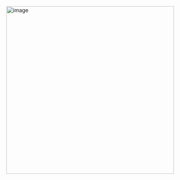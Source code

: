 <img width="444" alt="image" src="https://github.com/BitwiseMayur/code-practice/assets/10979938/8c7cd18d-0430-4227-b064-8b59ac4f16a6">
